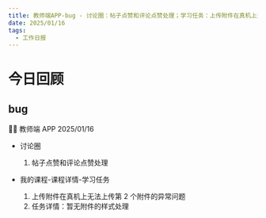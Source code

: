 ```yaml
---
title: 教师端APP-bug - 讨论圈：帖子点赞和评论点赞处理；学习任务：上传附件在真机上无法上传第 2 个附件的异常问题、任务详情：暂无附件的样式处理
date: 2025/01/16
tags:
  - 工作日报
---
```


# 今日回顾

## bug

👨‍🏫 教师端 APP 2025/01/16

- 讨论圈

  1. 帖子点赞和评论点赞处理

- 我的课程-课程详情-学习任务
  1. 上传附件在真机上无法上传第 2 个附件的异常问题
  2. 任务详情：暂无附件的样式处理
